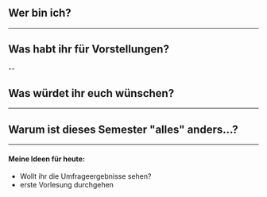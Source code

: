 
## Wer bin ich?

---
## Was habt ihr für Vorstellungen? 

--

## Was würdet ihr euch wünschen?

---
## Warum ist dieses Semester "alles" anders...? 
---
#### Meine Ideen für heute:
- Wollt ihr die Umfrageergebnisse sehen?
- erste Vorlesung durchgehen 